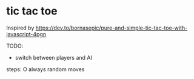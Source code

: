 # tic tac toe
Inspired by https://dev.to/bornasepic/pure-and-simple-tic-tac-toe-with-javascript-4pgn


TODO:
- switch between players and AI

steps:
O always random moves
